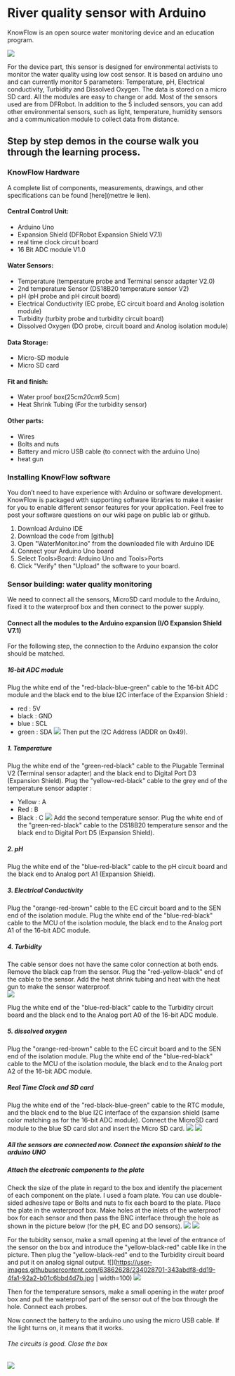 

# River quality sensor with Arduino

KnowFlow is an open source water monitoring device and an education program.

![](https://user-images.githubusercontent.com/63862628/233610190-d4e71730-28c1-4eff-9fb9-56338c6961b2.jpg)



For the device part, this sensor is designed for environmental activists to monitor the water quality using low cost sensor. It is based on arduino uno and 
can currently monitor 5 parameters: Temperature, pH, Electrical conductivity, Turbidity and Dissolved Oxygen. The data is stored on a micro SD card. All the modules are easy to change or add. Most of the sensors used are from DFRobot.
In addition to the 5 included sensors, you can add other environmental sensors, such as light, temperature, humidity sensors and a communication module to collect data from distance. 

## Step by step demos in the course walk you through the learning process.


### KnowFlow Hardware 

A complete list of components, measurements, drawings, and other specifications can be found [here](mettre le lien).

#### Central Control Unit: 
* Arduino Uno
* Expansion Shield (DFRobot Expansion Shield V7.1)  
* real time clock circuit board
* 16 Bit ADC module V1.0
#### Water Sensors: 
* Temperature (temperature probe and Terminal sensor adapter V2.0)
* 2nd temperature Sensor (DS18B20 temperature sensor V2)
* pH (pH probe and pH circuit board)
* Electrical Conductivity (EC probe, EC circuit board and Anolog isolation module)
* Turbidity (turbity probe and turbidity circuit board)
* Dissolved Oxygen (DO probe, circuit board and Anolog isolation module)
#### Data Storage:
* Micro-SD module
* Micro SD card
#### Fit and finish:
* Water proof box(25cm*20cm*9.5cm)
* Heat Shrink Tubing (For the turbidity sensor)
#### Other parts: 
* Wires
* Bolts and nuts
* Battery and micro USB cable (to connect with the arduino Uno)
* heat gun

### Installing KnowFlow software
You don’t need to have experience with Arduino or software development. 
KnowFlow is packaged wtth supporting software libraries to make it easier for you to enable different sensor features 
for your application. Feel free to post your software questions on our wiki page on public lab or github.

1. Download Arduino IDE
1. Download the code from [github]
1. Open "WaterMonitor.ino" from the downloaded file with Arduino IDE
1. Connect your Arduino Uno board
1. Select Tools>Board: Arduino Uno and Tools>Ports
1. Click "Verify" then "Upload" the software to your board.



### Sensor building: water quality monitoring 

We need to connect all the sensors, MicroSD card module to the Arduino, fixed it to  the waterproof box and then connect to the power supply.

#### Connect all the modules to the Arduino expansion (I/O Expansion Shield V7.1)

For the following step, the connection to the Arduino expansion the color should be matched.

##### 16-bit ADC module 
Plug the white end of the "red-black-blue-green" cable to the 16-bit ADC module and the black end to the blue I2C interface of the Expansion Shield : 
  -  red : 5V 
  -  black : GND
  -  blue : SCL
  -  green : SDA
![](https://user-images.githubusercontent.com/63862628/234029967-c6534c24-5e5d-4007-82e3-0702aa023548.jpg)
Then put the I2C Address (ADDR on 0x49).

##### 1. Temperature 
Plug the white end of the "green-red-black" cable to the Plugable Terminal V2 (Terminal sensor adapter) and the black end to Digital Port D3 (Expansion Shield). 
Plug the "yellow-red-black" cable to the grey end of the temperature sensor adapter : 
  - Yellow : A
  - Red : B
  - Black : C
 ![](https://user-images.githubusercontent.com/63862628/234031650-c3e43a25-60cc-4ca2-acc7-0f4334faef03.jpg)
Add the second temperature sensor. Plug the white end of the "green-red-black" cable to the DS18B20 temperature sensor and the black end to Digital Port D5 (Expansion Shield). 

##### 2. pH
Plug the white end of the "blue-red-black" cable to the pH circuit board and the black end to Analog port A1 (Expansion Shield).

##### 3. Electrical Conductivity
Plug the "orange-red-brown" cable to the EC circuit board and to the SEN end of the isolation module. 
Plug the white end of the "blue-red-black" cable to the MCU of the isolation module, the black end to the Analog port A1 of the 16-bit ADC module. 

##### 4. Turbidity
The cable sensor does not have the same color connection at both ends. 
Remove the black cap from the sensor. Plug the "red-yellow-black" end of the cable to the sensor. Add the heat shrink tubing and heat with the heat gun to make the sensor waterproof.  
 ![](https://user-images.githubusercontent.com/63862628/234028698-d0f3633c-0cc3-4f47-aeeb-a31a3aff885b.jpg)
 
Plug the white end of the "blue-red-black" cable to the Turbidity circuit board and the black end to the Analog port A0 of the 16-bit ADC module. 

##### 5. dissolved oxygen
Plug the "orange-red-brown" cable to the EC circuit board and to the SEN end of the isolation module. 
Plug the white end of the "blue-red-black" cable to the MCU of the isolation module, the black end to the Analog port A2 of the 16-bit ADC module. 

##### Real Time Clock and SD card
Plug the white end of the "red-black-blue-green" cable to the RTC module, and the black end to the blue I2C interface of the expansion shield (same color matching as for the 16-bit ADC module). 
Connect the MicroSD card module to the blue SD card slot and insert the Micro SD card.
 ![](https://user-images.githubusercontent.com/63862628/234029981-3ea9b8c1-d831-4a09-9afb-8a073fbb7051.jpg)
 ![](https://user-images.githubusercontent.com/63862628/234028706-34e0be27-760a-4a07-a9d1-3208af13e2b8.jpg)

##### All the sensors are connected now. Connect the expansion shield to the arduino UNO 



##### Attach the electronic components to the plate
Check the size of the plate in regard to the box and identify the placement of each component on the plate. I used a foam plate.  You can use double-sided adhesive tape or Bolts and nuts to fix each board to the plate. 
Place the plate in the waterproof box. 
Make holes at the inlets of the waterproof box for each sensor and then pass the BNC interface through the hole as shown in the picture below (for the pH, EC and DO sensors). 
 ![](https://user-images.githubusercontent.com/63862628/234028708-197e813f-6773-4ba9-899d-ff0cd1938f83.jpg)
 ![](https://user-images.githubusercontent.com/63862628/234028699-be3eedc5-a5da-4c01-a79a-1a5ff92c0a64.jpg)

For the tubidity sensor, make a small opening at the level of the entrance of the sensor on the box and introduce the "yellow-black-red" cable like in the picture. Then plug the "yellow-black-red" end to the Turbidity circuit board and put it on analog signal output. 
 ![](https://user-images.githubusercontent.com/63862628/234028701-343abdf8-dd19-4fa1-92a2-b01c6bbd4d7b.jpg | width=100)
 ![](https://user-images.githubusercontent.com/63862628/234036700-a236d5ca-c7c7-47dc-ab5d-fea2ab4b40a8.jpg)
  
Then for the temperature sensors, make a small opening in the water proof box and pull the waterproof part of the sensor out of the box through the hole. 
Connect each probes. 

Now connect the battery to the arduino uno using the micro USB cable. If the light turns on, it means that it works.

###### The circuits is good. Close the box
 ![](https://user-images.githubusercontent.com/63862628/234042985-8cb406f9-b010-46b1-903e-d1c3c4c8d045.jpg)
